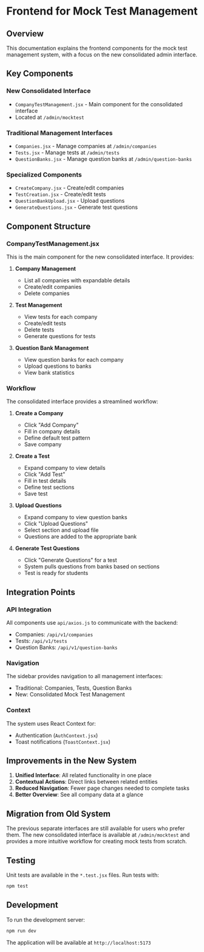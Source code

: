 # Frontend for Mock Test Management

## Overview
This documentation explains the frontend components for the mock test management system, with a focus on the new consolidated admin interface.

## Key Components

### New Consolidated Interface
- `CompanyTestManagement.jsx` - Main component for the consolidated interface
- Located at `/admin/mocktest`

### Traditional Management Interfaces
- `Companies.jsx` - Manage companies at `/admin/companies`
- `Tests.jsx` - Manage tests at `/admin/tests`
- `QuestionBanks.jsx` - Manage question banks at `/admin/question-banks`

### Specialized Components
- `CreateCompany.jsx` - Create/edit companies
- `TestCreation.jsx` - Create/edit tests
- `QuestionBankUpload.jsx` - Upload questions
- `GenerateQuestions.jsx` - Generate test questions

## Component Structure

### CompanyTestManagement.jsx
This is the main component for the new consolidated interface. It provides:

1. **Company Management**
   - List all companies with expandable details
   - Create/edit companies
   - Delete companies

2. **Test Management**
   - View tests for each company
   - Create/edit tests
   - Delete tests
   - Generate questions for tests

3. **Question Bank Management**
   - View question banks for each company
   - Upload questions to banks
   - View bank statistics

### Workflow

The consolidated interface provides a streamlined workflow:

1. **Create a Company**
   - Click "Add Company"
   - Fill in company details
   - Define default test pattern
   - Save company

2. **Create a Test**
   - Expand company to view details
   - Click "Add Test"
   - Fill in test details
   - Define test sections
   - Save test

3. **Upload Questions**
   - Expand company to view question banks
   - Click "Upload Questions"
   - Select section and upload file
   - Questions are added to the appropriate bank

4. **Generate Test Questions**
   - Click "Generate Questions" for a test
   - System pulls questions from banks based on sections
   - Test is ready for students

## Integration Points

### API Integration
All components use `api/axios.js` to communicate with the backend:
- Companies: `/api/v1/companies`
- Tests: `/api/v1/tests`
- Question Banks: `/api/v1/question-banks`

### Navigation
The sidebar provides navigation to all management interfaces:
- Traditional: Companies, Tests, Question Banks
- New: Consolidated Mock Test Management

### Context
The system uses React Context for:
- Authentication (`AuthContext.jsx`)
- Toast notifications (`ToastContext.jsx`)

## Improvements in the New System

1. **Unified Interface**: All related functionality in one place
2. **Contextual Actions**: Direct links between related entities
3. **Reduced Navigation**: Fewer page changes needed to complete tasks
4. **Better Overview**: See all company data at a glance

## Migration from Old System

The previous separate interfaces are still available for users who prefer them. The new consolidated interface is available at `/admin/mocktest` and provides a more intuitive workflow for creating mock tests from scratch.

## Testing

Unit tests are available in the `*.test.jsx` files. Run tests with:
```bash
npm test
```

## Development

To run the development server:
```bash
npm run dev
```

The application will be available at `http://localhost:5173`